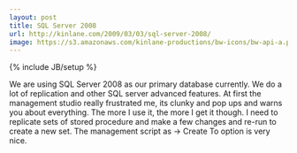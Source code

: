 ```yaml
---
layout: post
title: SQL Server 2008
url: http://kinlane.com/2009/03/03/sql-server-2008/
image: https://s3.amazonaws.com/kinlane-productions/bw-icons/bw-api-a.png
---
```

{% include JB/setup %}
We are using SQL Server 2008 as our primary database currently. We do a lot of replication and other SQL server advanced features.
At first the management studio really frustrated me, its clunky and pop ups and warns you about everything. The more I use it, the more I get it though.
I need to replicate sets of stored procedure and make a few changes and re-run to create a new set. The management script as -&gt; Create To option is very nice.